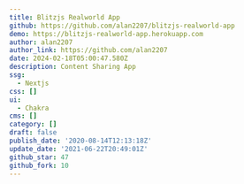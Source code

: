 ```yaml
---
title: Blitzjs Realworld App
github: https://github.com/alan2207/blitzjs-realworld-app
demo: https://blitzjs-realworld-app.herokuapp.com
author: alan2207
author_link: https://github.com/alan2207
date: 2024-02-18T05:00:47.580Z
description: Content Sharing App
ssg:
  - Nextjs
css: []
ui:
  - Chakra
cms: []
category: []
draft: false
publish_date: '2020-08-14T12:13:18Z'
update_date: '2021-06-22T20:49:01Z'
github_star: 47
github_fork: 10
---
```

